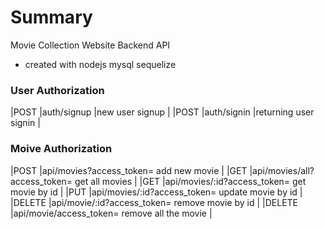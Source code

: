 # Summary

Movie Collection Website Backend API 
- created with nodejs mysql sequelize 



### User Authorization
|POST    |auth/signup                         |new user signup              |
|POST    |auth/signin                         |returning user signin        |


### Moive Authorization
|POST    |api/movies?access_token=            add new movie                 |
|GET     |api/movies/all?access_token=        get all movies                |
|GET     |api/movies/:id?access_token=        get movie by id               |
|PUT     |api/movies/:id?access_token=        update movie by id            |
|DELETE  |api/movie/:id?access_token=         remove movie by id            |
|DELETE  |api/movie/access_token=             remove all the movie          |
